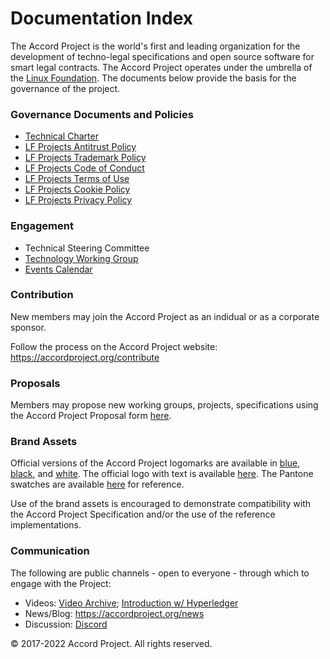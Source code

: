 # Documentation Index

The Accord Project is the world's first and leading organization for the development of techno-legal specifications and open source software for smart legal contracts. The Accord Project operates under the umbrella of the [Linux Foundation][linuxfound]. The documents below provide the basis for the governance of the project.

### Governance Documents and Policies

* [Technical Charter](accord-project-technical-charter.md)
* [LF Projects Antitrust Policy](https://lfprojects.org/policies/antitrust-policy/)
* [LF Projects Trademark Policy](https://lfprojects.org/policies/trademark-policy/)
* [LF Projects Code of Conduct](https://lfprojects.org/policies/code-of-conduct/)
* [LF Projects Terms of Use](https://lfprojects.org/policies/terms-of-use/)
* [LF Projects Cookie Policy](https://lfprojects.org/cookie-policy/)
* [LF Projects Privacy Policy](https://lfprojects.org/policies/privacy-policy/)

### Engagement

* Technical Steering Committee
* [Technology Working Group](https://www.accordproject.org/working-groups/technology/)
* [Events Calendar](https://calendar.google.com/calendar/u/1?cid=YWNjb3JkcHJvamVjdC5vcmdfZ2t0aWpkcG5zdGFsdGF0cWN2NmJjdnI1NG9AZ3JvdXAuY2FsZW5kYXIuZ29vZ2xlLmNvbQ)

### Contribution

New members may join the Accord Project as an indidual or as a corporate sponsor.

Follow the process on the Accord Project website:
https://accordproject.org/contribute 

### Proposals

Members may propose new working groups, projects, specifications using the Accord Project Proposal form [here](https://docs.google.com/forms/d/e/1FAIpQLScAmrZ3_BbFmUmKCh24K94O06uSe73WjsaSbUaQfK_m4z7wig/viewform).

### Brand Assets

Official versions of the Accord Project logomarks are available in [blue](https://github.com/accordproject/docs/blob/master/logomark_blue.png), [black](https://github.com/accordproject/docs/blob/master/logomark_black.png), and [white](https://github.com/accordproject/docs/blob/master/logomark_white.png). The official logo with text is available [here](https://github.com/accordproject/docs/blob/master/textmark_black.png). The Pantone swatches are available [here](https://github.com/accordproject/docs/blob/master/colorguide.png) for reference. 

Use of the brand assets is encouraged to demonstrate compatibility with the Accord Project Specification and/or the use of the reference implementations. 

### Communication

The following are public channels - open to everyone - through which to engage with the Project:

* Videos: [Video Archive](https://vimeo.com/accordproject); [Introduction w/ Hyperledger](https://www.youtube.com/watch?v=2xb5bMH4-rU)
* News/Blog: https://accordproject.org/news
* Discussion: [Discord](https://discord.gg/Zm99SKhhtA)

© 2017-2022 Accord Project. All rights reserved. 

[linuxfound]: https://www.linuxfoundation.org
